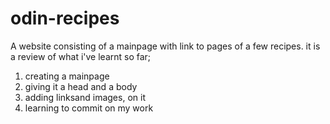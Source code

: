 # odin-recipes
A website consisting of a mainpage with link to pages of a few recipes.
it is a review of what i've learnt so far; 
1. creating a mainpage 
2. giving it a head and a body
3. adding linksand images, on it
4. learning to commit on my work
